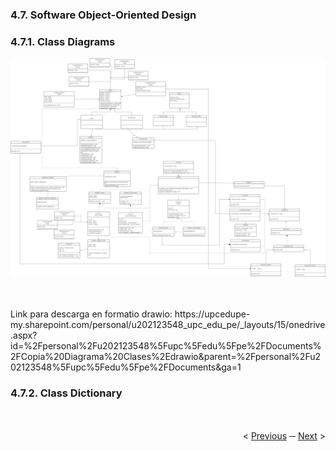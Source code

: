 <h3>4.7. Software Object-Oriented Design</a></h3>
<h3>4.7.1. Class Diagrams</h3>
   <p align ="center">
            <img src="../images/software-object-oriented/class diagram.jfif">
         </p>
         <br><br>
         Link para descarga en formatio drawio:  https://upcedupe-my.sharepoint.com/personal/u202123548_upc_edu_pe/_layouts/15/onedrive.aspx?id=%2Fpersonal%2Fu202123548%5Fupc%5Fedu%5Fpe%2FDocuments%2FCopia%20Diagrama%20Clases%2Edrawio&parent=%2Fpersonal%2Fu202123548%5Fupc%5Fedu%5Fpe%2FDocuments&ga=1 
<h3>4.7.2. Class Dictionary</h3>

<div display="flex" align="right" >
   </br></br>
   &lt;
   <a href="./6-domain-driven-software-architecture.md">Previous</a>
   &boxh;
   <a href="./8-database-design.md">Next</a>
   &gt;
   </br></br>
</div>
